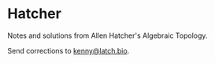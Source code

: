 Hatcher
===

Notes and solutions from Allen Hatcher's Algebraic Topology.

Send corrections to kenny@latch.bio.

